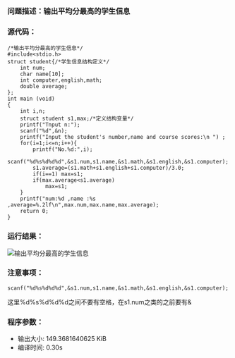 ### 问题描述：输出平均分最高的学生信息
### 源代码：
	/*输出平均分最高的学生信息*/ 
	#include<stdio.h>
	struct student{/*学生信息结构定义*/
		int num;
		char name[10];
		int computer,english,math;
		double average;
	}; 
	int main (void)
	{
		int i,n;
		struct student s1,max;/*定义结构变量*/ 
		printf("Tnput n:");
		scanf("%d",&n);
		printf("Input the student's number,name and course scores:\n ") ;
		for(i=1;i<=n;i++){
			printf("No.%d:",i);
			scanf("%d%s%d%d%d",&s1.num,s1.name,&s1.math,&s1.english,&s1.computer);
			s1.average=(s1.math+s1.english+s1.computer)/3.0;
			if(i==1) max=s1;
			if(max.average<s1.average)
				max=s1;
		}
		printf("num:%d ,name :%s ,average=%.2lf\n",max.num,max.name,max.average);
		return 0;
	}
### 运行结果：
![输出平均分最高的学生信息](https://upload-images.jianshu.io/upload_images/6770220-b20f04a940da3739.png?imageMogr2/auto-orient/strip%7CimageView2/2/w/1240)

### 注意事项：
	scanf("%d%s%d%d%d",&s1.num,s1.name,&s1.math,&s1.english,&s1.computer);
这里%d%s%d%d%d之间不要有空格，在s1.num之类的之前要有&

### 程序参数：
- 输出大小: 149.3681640625 KiB
- 编译时间: 0.30s
